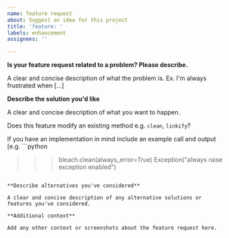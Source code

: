 ```yaml
---
name: feature request
about: Suggest an idea for this project
title: 'feature: '
labels: enhancement
assignees: ''

---
```


**Is your feature request related to a problem? Please describe.**

A clear and concise description of what the problem is. Ex. I'm always frustrated when [...]

**Describe the solution you'd like**

A clear and concise description of what you want to happen. 

Does this feature modify an existing method e.g. `clean`, `linkify`?

If you have an implementation in mind include an example call and output [e.g. ```python
>>> bleach.clean(always_error=True)
Exception("always raise exception enabled")
```]

**Describe alternatives you've considered**

A clear and concise description of any alternative solutions or features you've considered.

**Additional context**

Add any other context or screenshots about the feature request here.

